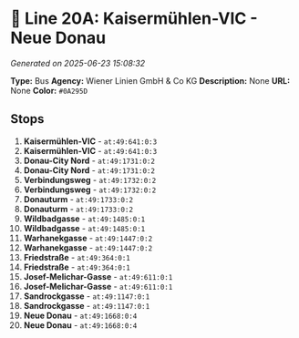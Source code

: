 # 🚌 Line 20A: Kaisermühlen-VIC - Neue Donau

*Generated on 2025-06-23 15:08:32*

**Type:** Bus
**Agency:** Wiener Linien GmbH & Co KG
**Description:** None
**URL:** None
**Color:** `#0A295D`

## Stops

1. **Kaisermühlen-VIC** - `at:49:641:0:3`
2. **Kaisermühlen-VIC** - `at:49:641:0:3`
3. **Donau-City Nord** - `at:49:1731:0:2`
4. **Donau-City Nord** - `at:49:1731:0:2`
5. **Verbindungsweg** - `at:49:1732:0:2`
6. **Verbindungsweg** - `at:49:1732:0:2`
7. **Donauturm** - `at:49:1733:0:2`
8. **Donauturm** - `at:49:1733:0:2`
9. **Wildbadgasse** - `at:49:1485:0:1`
10. **Wildbadgasse** - `at:49:1485:0:1`
11. **Warhanekgasse** - `at:49:1447:0:2`
12. **Warhanekgasse** - `at:49:1447:0:2`
13. **Friedstraße** - `at:49:364:0:1`
14. **Friedstraße** - `at:49:364:0:1`
15. **Josef-Melichar-Gasse** - `at:49:611:0:1`
16. **Josef-Melichar-Gasse** - `at:49:611:0:1`
17. **Sandrockgasse** - `at:49:1147:0:1`
18. **Sandrockgasse** - `at:49:1147:0:1`
19. **Neue Donau** - `at:49:1668:0:4`
20. **Neue Donau** - `at:49:1668:0:4`